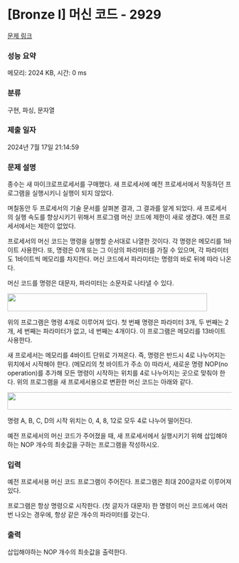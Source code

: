 # [Bronze I] 머신 코드 - 2929 

[문제 링크](https://www.acmicpc.net/problem/2929) 

### 성능 요약

메모리: 2024 KB, 시간: 0 ms

### 분류

구현, 파싱, 문자열

### 제출 일자

2024년 7월 17일 21:14:59

### 문제 설명

<p>종수는 새 마이크로프로세서를 구매했다. 새 프로세서에 예전 프로세서에서 작동하던 프로그램을 실행시키니 실행이 되지 않았다.</p>

<p>며칠동안 두 프로세서의 기술 문서를 살펴본 결과, 그 결과를 알게 되었다. 새 프로세서의 실행 속도를 향상시키기 위해서 프로그램 머신 코드에 제한이 새로 생겼다. 예전 프로세서에서는 제한이 없었다.</p>

<p>프로세서의 머신 코드는 명령을 실행할 순서대로 나열한 것이다. 각 명령은 메모리를 1바이트 사용한다. 또, 명령은 0개 또는 그 이상의 파라미터를 가질 수 있으며, 각 파라미터도 1바이트씩 메모리를 차지한다. 머신 코드에서 파라미터는 명령의 바로 뒤에 따라 나온다.</p>

<p>머신 코드를 명령은 대문자, 파라미터는 소문자로 나타낼 수 있다.</p>

<p><img alt="" src="https://upload.acmicpc.net/fe4ed474-b6e2-4d3f-9684-285c449e6cd5/-/preview/" style="width: 449px; height: 40px;"></p>

<p>위의 프로그램은 명령 4개로 이루어져 있다. 첫 번째 명령은 파라미터 3개, 두 번째는 2개, 세 번째는 파라미터가 없고, 네 번째는 4개이다. 이 프로그램은 메모리를 13바이트 사용한다.</p>

<p>새 프로세서는 메모리를 4바이트 단위로 가져온다. 즉, 명령은 반드시 4로 나누어지는 위치에서 시작해야 한다. (메모리의 첫 바이트가 주소 0) 따라서, 새로운 명령 NOP(no operation)를 추가해 모든 명령이 시작하는 위치를 4로 나누어지는 곳으로 맞춰야 한다. 위의 프로그램을 새 프로세서용으로 변환한 머신 코드는 아래와 같다.</p>

<p><img alt="" src="https://upload.acmicpc.net/7de22136-e041-428c-93cc-430ef7883a31/-/preview/" style="width: 585px; height: 39px;"></p>

<p>명령 A, B, C, D의 시작 위치는 0, 4, 8, 12로 모두 4로 나누어 떨어진다.</p>

<p>예전 프로세서의 머신 코드가 주어졌을 때, 새 프로세서에서 실행시키기 위해 삽입해야 하는 NOP 개수의 최솟값을 구하는 프로그램을 작성하시오.</p>

### 입력 

 <p>예전 프로세서용 머신 코드 프로그램이 주어진다. 프로그램은 최대 200글자로 이루어져 있다.</p>

<p>프로그램은 항상 명령으로 시작한다. (첫 글자가 대문자) 한 명령이 머신 코드에서 여러 번 나오는 경우에, 항상 같은 개수의 파라미터를 갖는다.</p>

### 출력 

 <p>삽입해야하는 NOP 개수의 최솟값을 출력한다.</p>

